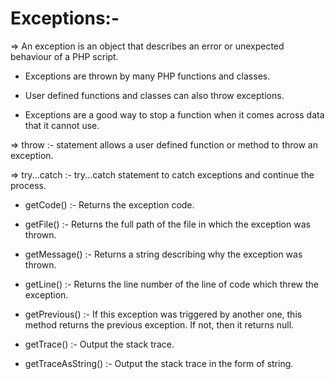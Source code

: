 # Exceptions:-

=> An exception is an object that describes an error or unexpected behaviour of a PHP script.

-    Exceptions are thrown by many PHP functions and classes.
    
-    User defined functions and classes can also throw exceptions.

-    Exceptions are a good way to stop a function when it comes across data that it cannot use.

=> throw :- statement allows a user defined function or method to throw an exception.

=> try...catch :- try...catch statement to catch exceptions and continue the process.

-    getCode() :- Returns the exception code.

-    getFile() :- Returns the full path of the file in which the exception was thrown.

-    getMessage() :-	Returns a string describing why the exception was thrown.

-    getLine() :- Returns the line number of the line of code which threw the exception.

-    getPrevious() :- If this exception was triggered by another one, this method returns the previous exception. If not, then it returns null.
        
-    getTrace() :- Output the stack trace.

-    getTraceAsString() :- Output the stack trace in the form of string.






